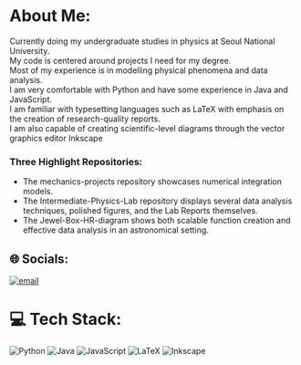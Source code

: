# About Me:
Currently doing my undergraduate studies in physics at Seoul National University.<br>My code is centered around projects I need for my degree.<br>Most of my experience is in modelling physical phenomena and data analysis.<br>I am very comfortable with Python and have some experience in Java and JavaScript.<br>I am familiar with typesetting languages such as LaTeX with emphasis on the creation of research-quality reports.<br> I am also capable of creating scientific-level diagrams through the vector graphics editor Inkscape<br>
### Three Highlight Repositories:<br>
- The mechanics-projects repository showcases numerical integration models.<br>
- The Intermediate-Physics-Lab repository displays several data analysis techniques, polished figures, and the Lab Reports themselves.
- The Jewel-Box-HR-diagram shows both scalable function creation and effective data analysis in an astronomical setting.


## 🌐 Socials:
[![email](https://img.shields.io/badge/Email-D14836?logo=gmail&logoColor=white)](mailto:tomasaavedra2003@gmail.com) 

# 💻 Tech Stack:
![Python](https://img.shields.io/badge/python-3670A0?style=for-the-badge&logo=python&logoColor=ffdd54) ![Java](https://img.shields.io/badge/java-%23ED8B00.svg?style=for-the-badge&logo=openjdk&logoColor=white) ![JavaScript](https://img.shields.io/badge/javascript-%23323330.svg?style=for-the-badge&logo=javascript&logoColor=%23F7DF1E)
![LaTeX](https://img.shields.io/badge/latex-%23008080.svg?style=for-the-badge&logo=latex&logoColor=white)
![Inkscape](https://img.shields.io/badge/Inkscape-e0e0e0?style=for-the-badge&logo=inkscape&logoColor=080A13)

<!-- Proudly created with GPRM ( https://gprm.itsvg.in ) -->
